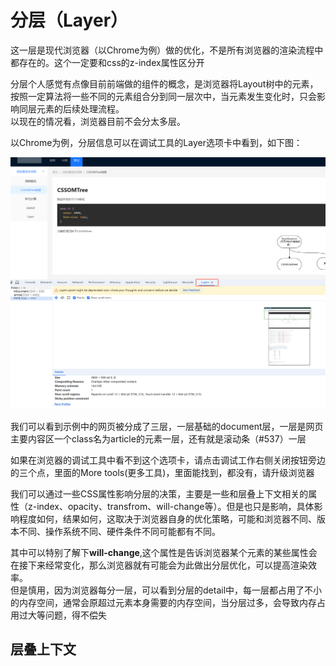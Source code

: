 # 分层（Layer）

这一层是现代浏览器（以Chrome为例）做的优化，不是所有浏览器的渲染流程中都存在的。这个一定要和css的z-index属性区分开  

分层个人感觉有点像目前前端做的组件的概念，是浏览器将Layout树中的元素，按照一定算法将一些不同的元素组合分到同一层次中，当元素发生变化时，只会影响同层元素的后续处理流程。  
以现在的情况看，浏览器目前不会分太多层。  

以Chrome为例，分层信息可以在调试工具的Layer选项卡中看到，如下图：  

![分层示例](/src/assets/browserRender/layer_demo.jpg)

我们可以看到示例中的网页被分成了三层，一层基础的document层，一层是网页主要内容区一个class名为article的元素一层，还有就是滚动条（#537）一层  

如果在浏览器的调试工具中看不到这个选项卡，请点击调试工作右侧关闭按钮旁边的三个点，里面的More tools(更多工具)，里面能找到，都没有，请升级浏览器  

我们可以通过一些CSS属性影响分层的决策，主要是一些和层叠上下文相关的属性（z-index、opacity、transfrom、will-change等）。但是也只是影响，具体影响程度如何，结果如何，这取决于浏览器自身的优化策略，可能和浏览器不同、版本不同、操作系统不同、硬件条件不同可能都有不同。

其中可以特别了解下**will-change**,这个属性是告诉浏览器某个元素的某些属性会在接下来经常变化，那么浏览器就有可能会为此做出分层优化，可以提高渲染效率。  
但是慎用，因为浏览器每分一层，可以看到分层的detail中，每一层都占用了不小的内存空间，通常会原超过元素本身需要的内存空间，当分层过多，会导致内存占用过大等问题，得不偿失

## 层叠上下文